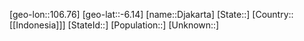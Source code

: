 ﻿---
location: [-6.14,106.76]
type: City
tags:
- geo/City


SpocWebEntityId: 29820
isDeleted: false
confidential: public

---
[geo-lon::106.76]
[geo-lat::-6.14]
[name::Djakarta]
[State::]
[Country::[[Indonesia]]]
[StateId::]
[Population::]
[Unknown::]

